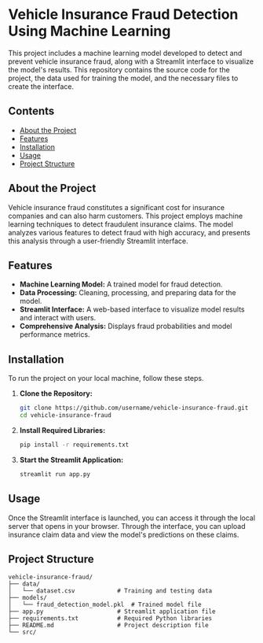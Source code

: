 
# Vehicle Insurance Fraud Detection Using Machine Learning

This project includes a machine learning model developed to detect and prevent vehicle insurance fraud, along with a Streamlit interface to visualize the model's results. This repository contains the source code for the project, the data used for training the model, and the necessary files to create the interface.

## Contents

- [About the Project](#about-the-project)
- [Features](#features)
- [Installation](#installation)
- [Usage](#usage)
- [Project Structure](#project-structure)

## About the Project

Vehicle insurance fraud constitutes a significant cost for insurance companies and can also harm customers. This project employs machine learning techniques to detect fraudulent insurance claims. The model analyzes various features to detect fraud with high accuracy, and presents this analysis through a user-friendly Streamlit interface.

## Features

- **Machine Learning Model:** A trained model for fraud detection.
- **Data Processing:** Cleaning, processing, and preparing data for the model.
- **Streamlit Interface:** A web-based interface to visualize model results and interact with users.
- **Comprehensive Analysis:** Displays fraud probabilities and model performance metrics.

## Installation

To run the project on your local machine, follow these steps.

1. **Clone the Repository:**
    ```bash
    git clone https://github.com/username/vehicle-insurance-fraud.git
    cd vehicle-insurance-fraud
    ```

2. **Install Required Libraries:**
    ```bash
    pip install -r requirements.txt
    ```

3. **Start the Streamlit Application:**
    ```bash
    streamlit run app.py
    ```

## Usage

Once the Streamlit interface is launched, you can access it through the local server that opens in your browser. Through the interface, you can upload insurance claim data and view the model's predictions on these claims.

## Project Structure

```
vehicle-insurance-fraud/
├── data/
│   └── dataset.csv            # Training and testing data
├── models/
│   └── fraud_detection_model.pkl  # Trained model file
├── app.py                     # Streamlit application file
├── requirements.txt           # Required Python libraries
├── README.md                  # Project description file
└── src/

```


